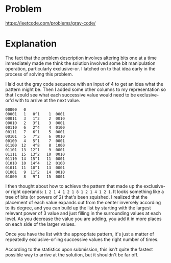 # Problem

https://leetcode.com/problems/gray-code/

# Explanation

The fact that the problem description involves altering bits one at a time immediately made me think the solution involved some bit manipulation operation, particularly exclusive-or. I latched on to that idea early in the process of solving this problem.

I laid out the gray code sequence with an input of 4 to get an idea what the pattern might be. Then I added some other columns to my representation so that I could see what each successive value would need to be exclusive-or'd with to arrive at the next value.

```
00000   0
00001   1   0^1    1  0001
00011   3   1^2    2  0010
00010   2   3^1    3  0001
00110   6   2^4    4  0100
00111   7   6^1    5  0001
00101   5   7^2    6  0010
00100   4   5^1    7  0001
01100  12   4^8    8  1000
01101  13  12^1    9  0001
01111  15  13^2   10  0010
01110  14  15^1   11  0001
01010  10  14^4   12  0100
01011  11  10^1   13  0001
01001   9  11^2   14  0010
01000   8   9^1   15  0001
```

I then thought about how to achieve the pattern that made up the exclusive-or right operands: `1 2 1 4 1 2 1 8 1 2 1 4 1 2 1`. It looks something like a tree of bits (or powers of 2) that's been squished. I realized that the placement of each value expands out from the center inversely according to its degree, and you can build up the list by starting with the largest relevant power of 3 value and just filling in the surrounding values at each level. As you decrease the value you are adding, you add it in more places on each side of the larger values.

Once you have the list with the appropriate pattern, it's just a matter of repeatedly exclusive-or'ing successive values the right number of times.

According to the statistics upon submission, this isn't quite the fastest possible way to arrive at the solution, but it shouldn't be far off.

